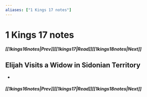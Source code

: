 ```yaml
---
aliases: ["1 Kings 17 notes"]
---
```

# 1 Kings 17 notes
##### <span class=arrow-left></span>[[1kings16notes|Prev]]<span class=navigation-separator></span>[[1kings17|Read]]<span class=navigation-separator></span>[[1kings18notes|Next]]<span class=arrow-right></span>
## Elijah Visits a Widow in Sidonian Territory
- 
##### <span class=arrow-left></span>[[1kings16notes|Prev]]<span class=navigation-separator></span>[[1kings17|Read]]<span class=navigation-separator></span>[[1kings18notes|Next]]<span class=arrow-right></span>